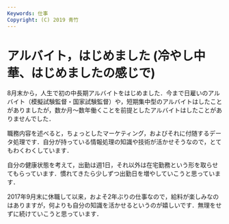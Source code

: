 ```yaml
---
Keywords: 仕事
Copyright: (C) 2019 青竹
---
```


# アルバイト，はじめました (冷やし中華、はじめましたの感じで)

8月末から，人生で初の中長期アルバイトをはじめました．今まで日雇いのアルバイト（模擬試験監督・国家試験監督）や，短期集中型のアルバイトはしたことがありましたが，数か月～数年働くことを前提としたアルバイトはしたことがありませんでした．

職務内容を述べると，ちょっとしたマーケティング，およびそれに付随するデータ処理です．自分が持っている情報処理の知識や技術が活かせそうなので，とてもわくわくしています．

自分の健康状態を考えて，出勤は週1日，それ以外は在宅勤務という形を取らせてもらっています．慣れてきたら少しずつ出勤日を増やしていこうと思っています．

2017年9月末に休職して以来，およそ2年ぶりの仕事なので，給料が楽しみなのはありますが，何よりも自分の知識を活かせるというのが嬉しいです．無理をせずに続けていこうと思っています．
